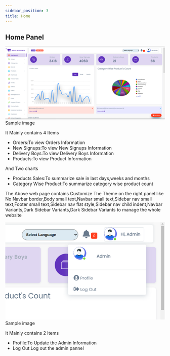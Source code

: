 ```yaml
---
sidebar_position: 3
title: Home
---
```


## Home Panel

![Home Page](/img/web/home_page.jpg)
Sample image

It Mainly contains 4 Items

- Orders:To view Orders Information
- New Signups:To view New Signups Information
- Delivery Boys:To view Delivery Boys Information
- Products:To view Product Information

And Two charts

- Products Sales:To summarize sale in last days,weeks and months
- Category Wise Product:To summarize category wise product count

The Above web page contains Customize The Theme on the right panel like No Navbar border,Body small text,Navbar small text,Sidebar nav small text,Footer small text,Sidebar nav flat style,Sidebar nav child indent,Navbar Variants,Dark Sidebar Variants,Dark Sidebar Variants to manage the whole website

![Header Users](/img/web/header-users.jpg)
Sample image

It Mainly contains 2 Items

- Profile:To Update the Admin Information
- Log Out:Log out the admin pannel 
